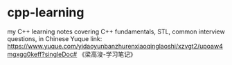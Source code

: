 # cpp-learning
my C++ learning notes covering C++ fundamentals, STL, common interview questions, in Chinese
Yuque link:
https://www.yuque.com/yidaoyunbanzhurenxiaoqinglaoshi/xzvgt2/upoaw4mgxgg0keff?singleDoc# 《梁高浚-学习笔记》
